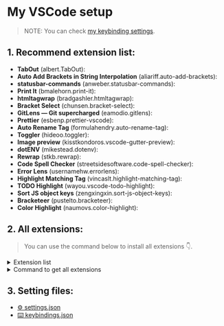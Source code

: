 # My VSCode setup

> NOTE: You can check [my keybinding settings](/assets/keybindings.json).

## 1. Recommend extension list:

- **TabOut** (albert.TabOut):
- **Auto Add Brackets in String Interpolation** (aliariff.auto-add-brackets):
- **statusbar-commands** (anweber.statusbar-commands):
- **Print It** (bmalehorn.print-it):
- **htmltagwrap** (bradgashler.htmltagwrap):
- **Bracket Select** (chunsen.bracket-select):
- **GitLens — Git supercharged** (eamodio.gitlens):
- **Prettier** (esbenp.prettier-vscode):
- **Auto Rename Tag** (formulahendry.auto-rename-tag):
- **Toggler** (hideoo.toggler):
- **Image preview** (kisstkondoros.vscode-gutter-preview):
- **dotENV** (mikestead.dotenv):
- **Rewrap** (stkb.rewrap):
- **Code Spell Checker** (streetsidesoftware.code-spell-checker):
- **Error Lens** (usernamehw.errorlens):
- **Highlight Matching Tag** (vincaslt.highlight-matching-tag):
- **TODO Highlight** (wayou.vscode-todo-highlight):
- **Sort JS object keys** (zengxingxin.sort-js-object-keys):
- **Bracketeer** (pustelto.bracketeer):
- **Color Highlight** (naumovs.color-highlight):

## 2. All extensions:

> You can use the command below to install all extensions 👇.

<details>
<summary>Extension list</summary>

```bash
code --install-extension albert.TabOut
code --install-extension aliariff.auto-add-brackets
code --install-extension amatiasq.sort-imports
code --install-extension anweber.statusbar-commands
code --install-extension bmalehorn.print-it
code --install-extension bradgashler.htmltagwrap
code --install-extension chunsen.bracket-select
code --install-extension dbaeumer.vscode-eslint
code --install-extension eamodio.gitlens
code --install-extension esbenp.prettier-vscode
code --install-extension formulahendry.auto-rename-tag
code --install-extension GitHub.copilot
code --install-extension kisstkondoros.vscode-gutter-preview
code --install-extension liviuschera.noctis
code --install-extension mikestead.dotenv
code --install-extension mongodb.mongodb-vscode
code --install-extension ms-python.python
code --install-extension ms-python.vscode-pylance
code --install-extension ms-vscode-remote.remote-ssh
code --install-extension ms-vscode-remote.remote-ssh-edit
code --install-extension ms-vscode.cpptools
code --install-extension natqe.reload
code --install-extension naumovs.color-highlight
code --install-extension pflannery.vscode-versionlens
code --install-extension Prisma.prisma
code --install-extension pustelto.bracketeer
code --install-extension stkb.rewrap
code --install-extension streetsidesoftware.code-spell-checker
code --install-extension usernamehw.errorlens
code --install-extension vincaslt.highlight-matching-tag
code --install-extension voorjaar.windicss-intellisense
code --install-extension vscode-icons-team.vscode-icons
code --install-extension WakaTime.vscode-wakatime
code --install-extension wayou.vscode-todo-highlight
code --install-extension zengxingxin.sort-js-object-keys
```

</details>

<details>
<summary>Command to get all extensions</summary>

Unix:

```bash
code --list-extensions | xargs -L 1 echo code --install-extension
```

Windows (PowerShell, e. g. using Visual Studio Code's integrated Terminal):

```powershell
code --list-extensions | % { "code --install-extension $_" }
```

</details>

## 3. Setting files:

- [⚙️ settings.json](/assets/settings.json)
- [⌨️ keybindings.json](/assets/keybindings.json)

